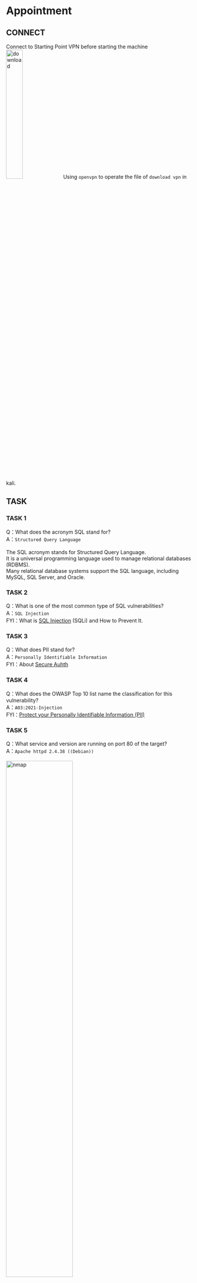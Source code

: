 <h1>Appointment</h1>

<h2>CONNECT</h2>
Connect to Starting Point VPN before starting the machine<br>
<img src="https://github.com/laiyutong/HackTheBox/blob/main/Starting%20Point/Fawn/Fawn/download.png" alt="download" width="30%">
Using <code>openvpn</code> to operate the file of <code>download vpn</code> in kali.

<h2>TASK</h2>

<h3>TASK 1</h3>
Q：What does the acronym SQL stand for?<br>
A：<code>Structured Query Language</code><br><br>
The SQL acronym stands for Structured Query Language.<br>
It is a universal programming language used to manage relational databases (RDBMS).<br>
Many relational database systems support the SQL language, including MySQL, SQL Server, and Oracle. <br>

<h3>TASK 2</h3>
Q：What is one of the most common type of SQL vulnerabilities?<br>
A：<code>SQL Injection</code><br>
FYI：What is <a href="https://www.acunetix.com/websitesecurity/sql-injection/">SQL Injection</a> (SQLi) and How to Prevent It.<br>

<h3>TASK 3</h3>
Q：What does PII stand for?<br>
A：<code>Personally Identifiable Information</code><br>
FYI：About <a href="https://www.secureauth.com/labs/open-source-tools/impacket/">Secure Auhth</a>

<h3>TASK 4</h3>
Q：What does the OWASP Top 10 list name the classification for this vulnerability?<br>
A：<code>A03:2021-Injection</code><br>
FYI：<a href="https://www.bitdefender.com/consumer/support/answer/28357/">Protect your Personally Identifiable Information (PII)</a>

<h3>TASK 5</h3>
Q：What service and version are running on port 80 of the target?<br>
A：<code>Apache httpd 2.4.38 ((Debian))</code><br><br>
<img src="https://github.com/laiyutong/HackTheBox/blob/main/Starting%20Point/Appointment/appointment/nmap.png" alt="nmap" width="60%">

<h3>TASK 6</h3>
Q：What is the standard port used for the HTTPS protocol?<br>
A：<code>443</code>
<img src="https://i.imgur.com/86GNwd6.png" alt="port" width="40%">

<h3>TASK 7</h3>
Q：What is one luck-based method of exploiting login pages?<br>
A：<code>brute-forcing</code><br>
FYI：<a href="https://www.kaspersky.com/resource-center/definitions/brute-force-attack">Brute Force</a> Attack: Definition and Examples

<h3>TASK 8</h3>
Q：What is a folder called in web-application terminology?<br>
A：<code>directory</code>

<h3>TASK 9</h3>
Q：What response code is given for "Not Found" errors?<br>
A：<code>404</code><br>
<img src="https://i.imgur.com/cMyKLcV.png" alt="statuscode" width="40%">

<h3>TASK 10</h3>
Q：What switch do we use with Gobuster to specify we're looking to discover directories, and not subdomains?<br>
A：<code>dir</code>
<br>
<img src="https://i.imgur.com/qddt7Nw.png" alt="gobuster" width="60%">

<h3>TASK 11</h3>
Q：What symbol do we use to comment out parts of the code?<br>
A：<code>#</code>

<h2>SUBMIT FLAG</h2>
<img src="https://github.com/laiyutong/HackTheBox/blob/main/Starting%20Point/Appointment/appointment/login1.png" alt="login1" width="30%">
<img src="https://github.com/laiyutong/HackTheBox/blob/main/Starting%20Point/Appointment/appointment/login2.png" alt="login2" width="30%">
<img src="https://github.com/laiyutong/HackTheBox/blob/main/Starting%20Point/Appointment/appointment/login3.png" alt="login3" width="30%">
<img src="https://github.com/laiyutong/HackTheBox/blob/main/Starting%20Point/Appointment/appointment/login4.png" alt="login4" width="30%">
<img src="https://github.com/laiyutong/HackTheBox/blob/main/Starting%20Point/Appointment/appointment/flag.png" alt="flag" width="60%">

